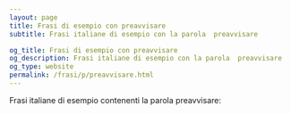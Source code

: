 ```yaml
---
layout: page
title: Frasi di esempio con preavvisare 
subtitle: Frasi italiane di esempio con la parola  preavvisare

og_title: Frasi di esempio con preavvisare 
og_description: Frasi italiane di esempio con la parola  preavvisare
og_type: website
permalink: /frasi/p/preavvisare.html
---
```


Frasi italiane di esempio contenenti la parola preavvisare:


